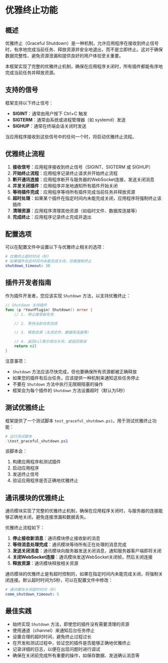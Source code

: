 # 优雅终止功能

## 概述

优雅终止（Graceful Shutdown）是一种机制，允许应用程序在接收到终止信号时，有序地完成当前任务、释放资源并安全地退出，而不是立即终止。这对于确保数据完整性、避免资源泄漏和提供良好的用户体验至关重要。

本框架实现了完整的优雅终止机制，确保在应用程序关闭时，所有插件都能有序地完成当前任务并释放资源。

## 支持的信号

框架支持以下终止信号：

- **SIGINT**：通常由用户按下 Ctrl+C 触发
- **SIGTERM**：通常由系统或进程管理器（如 systemd）发送
- **SIGHUP**：通常在终端会话关闭时发送

当应用程序接收到这些信号中的任何一个时，将启动优雅终止流程。

## 优雅终止流程

1. **接收信号**：应用程序接收到终止信号（SIGINT、SIGTERM 或 SIGHUP）
2. **开始终止流程**：应用程序记录终止请求并开始终止流程
3. **断开通讯连接**：应用程序断开与服务器的WebSocket连接，发送关闭消息
4. **并发关闭插件**：应用程序并发地通知所有插件开始关闭
5. **等待插件完成**：应用程序等待所有插件完成当前任务并释放资源
6. **超时处理**：如果某个插件在指定时间内未能完成关闭，应用程序将强制终止该插件
7. **清理资源**：应用程序清理其他资源（如临时文件、数据库连接等）
8. **完成终止**：应用程序记录终止完成并退出

## 配置选项

可以在配置文件中设置以下与优雅终止相关的选项：

```yaml
# 优雅终止超时时间（秒）
# 如果插件在此时间内未能完成关闭，将被强制终止
shutdown_timeout: 30
```

## 插件开发者指南

作为插件开发者，您应该实现 `Shutdown` 方法，以支持优雅终止：

```go
// Shutdown 关闭插件
func (p *YourPlugin) Shutdown() error {
    // 1. 停止接受新任务

    // 2. 等待当前任务完成

    // 3. 释放资源（关闭文件、数据库连接等）

    // 4. 返回nil表示成功关闭，或返回错误
    return nil
}
```

注意事项：

- `Shutdown` 方法应该尽快完成，但也要确保所有资源都被正确释放
- 如果您的插件有后台任务，应该提供一种机制来通知这些任务停止
- 不要在 `Shutdown` 方法中执行无限期阻塞的操作
- 框架会为每个插件的 `Shutdown` 方法设置超时（默认为5秒）

## 测试优雅终止

框架提供了一个测试脚本 `test_graceful_shutdown.ps1`，用于测试优雅终止功能：

```powershell
# 运行测试脚本
.\test_graceful_shutdown.ps1
```

该脚本会：

1. 构建应用程序和测试插件
2. 启动应用程序
3. 发送终止信号
4. 验证应用程序是否正确地优雅终止

## 通讯模块的优雅终止

通讯模块实现了完整的优雅终止机制，确保在应用程序关闭时，与服务器的连接能够正确地关闭，避免连接泄漏和数据丢失。

优雅终止流程如下：

1. **停止接收新消息**：通讯模块停止接收新的消息
2. **等待消息处理完成**：通讯模块等待所有正在处理的消息完成
3. **发送关闭消息**：通讯模块向服务器发送关闭消息，通知服务器客户端即将关闭
4. **关闭WebSocket连接**：通讯模块发送WebSocket关闭帧，然后关闭连接
5. **释放资源**：通讯模块释放相关资源

通讯模块的优雅终止是有超时控制的，如果在指定时间内未能完成关闭，将强制关闭连接。默认超时时间为5秒，可以在配置文件中修改：

```yaml
# 通讯模块关闭超时时间（秒）
comm_shutdown_timeout: 5
```

## 最佳实践

- 始终实现 `Shutdown` 方法，即使您的插件没有需要清理的资源
- 使用通道（channel）来通知后台任务停止
- 设置合理的超时时间，避免终止过程过长
- 在开发和测试过程中，验证您的插件是否能够正确地优雅终止
- 记录详细的日志，以便在出现问题时进行调试
- 确保在关闭前完成所有重要的操作，如保存数据、发送确认消息等
